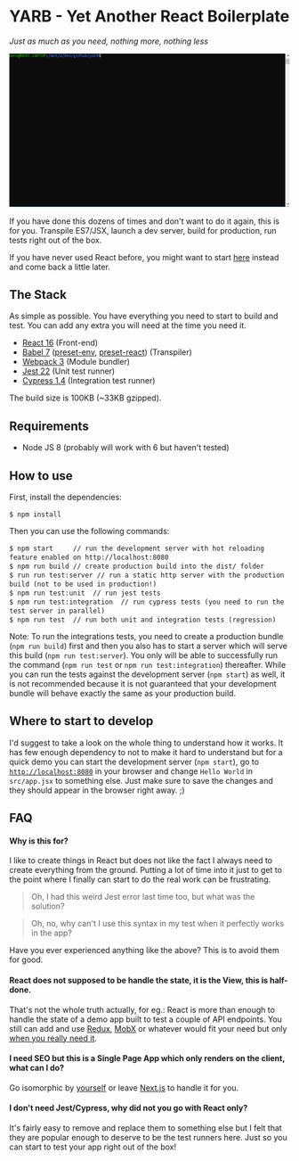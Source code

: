 # YARB - Yet Another React Boilerplate

*Just as much as you need, nothing more, nothing less*

![Set it up in seconds](https://github.com/denield/yarb/raw/master/yarb.gif)

If you have done this dozens of times and don't want to do it again, this is for you. Transpile ES7/JSX, launch a dev server, build for production, run tests right out of the box.

If you have never used React before, you might want to start [here](https://github.com/facebook/create-react-app) instead and come back a little later.

## The Stack

As simple as possible. You have everything you need to start to build and test. You can add any extra you will need at the time you need it.

- [React 16](https://reactjs.org/) (Front-end)
- [Babel 7](https://babeljs.io/) ([preset-env](https://github.com/babel/babel/tree/master/packages/babel-preset-env), [preset-react](https://github.com/babel/babel/tree/master/packages/babel-preset-react)) (Transpiler)
- [Webpack 3](https://webpack.js.org/) (Module bundler)
- [Jest 22](https://facebook.github.io/jest/) (Unit test runner)
- [Cypress 1.4](https://www.cypress.io/) (Integration test runner)

The build size is 100KB (~33KB gzipped).

## Requirements
- Node JS 8 (probably will work with 6 but haven't tested)

## How to use

First, install the dependencies:
```
$ npm install
```

Then you can use the following commands:

```
$ npm start     // run the development server with hot reloading feature enabled on http://localhost:8080
$ npm run build // create production build into the dist/ folder
$ run run test:server // run a static http server with the production build (not to be used in production!)
$ npm run test:unit  // run jest tests
$ npm run test:integration  // run cypress tests (you need to run the test server in parallel)
$ npm run test  // run both unit and integration tests (regression)
```

Note: To run the integrations tests, you need to create a production bundle (`npm run build`) first and then you also has to start a server which will serve this build (`npm run test:server`). You only will be able to successfully run the command (`npm run test` or `npm run test:integration`) thereafter. While you can run the tests against the development server (`npm start`) as well, it is not recommended because it is not guaranteed that your development bundle will behave exactly the same as your production build.

## Where to start to develop

I'd suggest to take a look on the whole thing to understand how it works. It has few enough dependency to not to make it hard to understand but for a quick demo you can start the development server (`npm start`), go to [`http://localhost:8080`](http://localhost:8080) in your browser and change `Hello World` in `src/app.jsx` to something else. Just make sure to save the changes and they should appear in the browser right away. ;)

## FAQ

#### Why is this for?

I like to create things in React but does not like the fact I always need to create everything from the ground. Putting a lot of time into it just to get to the point where I finally can start to do the real work can be frustrating.

> Oh, I had this weird Jest error last time too, but what was the solution?

> Oh, no, why can't I use this syntax in my test when it perfectly works in the app?

Have you ever experienced anything like the above? This is to avoid them for good.

#### React does not supposed to be handle the state, it is the View, this is half-done.

That's not the whole truth actually, for eg.: React is more than enough to handle the state of a demo app built to test a couple of API endpoints. You still can add and use [Redux](https://redux.js.org/), [MobX](https://mobx.js.org) or whatever would fit your need but only [when you really need it](https://redux.js.org/docs/faq/General.html#when-should-i-learn-redux).

#### I need SEO but this is a Single Page App which only renders on the client, what can I do?

Go isomorphic by [yourself](https://medium.com/@phoebe.greig/headache-free-isomorphic-app-tutorial-react-js-react-router-node-js-ssr-with-state-and-es6-797a8d8e493a) or leave [Next.js](https://learnnextjs.com/) to handle it for you.

#### I don't need Jest/Cypress, why did not you go with React only?

It's fairly easy to remove and replace them to something else but I felt that they are popular enough to deserve to be the test runners here. Just so you can start to test your app right out of the box!